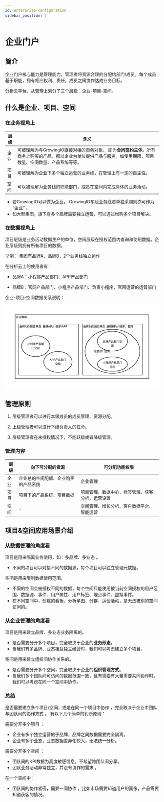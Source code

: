 ```yaml
---
id: enterprise-configuration
sidebar_position: 2
---
```


# 企业门户

## 简介[](#jian-jie)

企业门户核心能力是管理能力，管理者将资源合理的分配给部门/成员，每个成员基于职能，拥有相应权利、责任，成员之间协作达成业务目标。

分析云平台，从管理上划分了三个层级：企业-项目-空间。

## 什么是企业、项目、空间

### 在业务视角上

| 层级 | 含义 |
| ---- | -----  |
企业 | 可被理解为与GrowingIO直接对接的商务对象， 即为**合同签约主体**。所有商务上购买的产品，都以企业为单位提供产品与服务。如使用期限、项目数量、空间数量、产品系统等等。|
项目 | 可被理解为企业下多个独立运营的业务线，在管理上有一定的自主性。
空间 | 可以被理解为业务线的职能部门，成员在空间内完成具体的业务活动。

* 若GrowingIO可以做为企业， GrowingIO车险业务线若单独采购则亦可作为 “企业” 。
* 如大型集团，旗下有多个品牌需要独立运营，可以通过增购多个项目解决。

### 在数据视角上

项目层级是业务活动数据生产的单位，空间层级在授权范围内查询和使用数据。企业层级则拥有所有项目的数据。

举例：
集团有品牌A、品牌B，2个业务线独立运作

在分析云上的使用者有：

* 品牌A：小程序产品部门、APP产品部门

* 品牌B：官网产品部门、小程序产品部门、负责小程序、官网运营的运营部门

企业-项目-空间数据关系说明：

![图 4](/img/3cengjishujuguanxi_README.png)  

## 管理原则

1. 层级管理者可以进行本级成员的成员管理、资源分配。

2. 上级管理者可以进行下级负责人的任命。

3. 层级管理者在未授权情况下，不能跃级或者降级管理。

### 管理内容

| 层级 | 向下可分配的资源 | 可分配功能权限 |
| ---- | -----  |  ---- |
| 企业 | 企业总的空间配额、企业购买的产品系统 | 企业管理 |
| 项目 | 项目下的产品系统、项目数据 | 项目管理、数据中心、标签管理、获客分析、运营设置
| 空间 | - | 空间管理、增长分析、客户数据平台、智能运营 |

## 项目&空间应用场景介绍

### 从数据管理的角度看

项目是用来隔离业务使用，如：多品牌、多业态 。

* 不同的项目可以对接不同的数据源，每个项目可以独立管理元数据。

空间是用来限制数据使用范围。

* 不同的空间会被授权不同的数据，每个空间只能使用被当前空间授权的用户范围、数据源、事件、用户属性、用户标签、埋点事件、虚拟事件。
* 在不同空间中，创建的看板、分析单图、分群、运营活动，是无法被别的空间访问的。

### 从企业管理的角度看

项目是用来建立品牌、多业态业务隔离的。

* 是否需要分开多个项目，完全取决于企业的**业务形态**。
* ‌当我们有多品牌、业态相互独立经营时，我们可以考虑建立多个项目。

空间是用来建立组织间协作关系的。

* 是否需要分开多个空间，完全取决于企业的**组织管理方式**。
* 当我们多个团队间可访问的数据范围一致，且有需要有大量需要共同协作时，我们可以考虑在同一个空间中协作。

### 总结

是否需要建立多个项目/空间，或是在同一个项目中协作 ，完全取决于企业中团队与团队间的协作方式 。 有以下几个简单的判断原则：  
  
需要分开多个项目 ：

* 企业有多个独立运营的子品牌，品牌之间数据需要完全隔离。
* 企业有多个业态，业态数据差异化较大，无法统一分析。
  
需要分开多个空间 ：

* 团队间的KPI数据为高度敏感信息，不希望跨团队间分享。
* 团队业务活动非常独立，并没有协作的需求 。

在一个空间中：

* 团队间的协作紧密，需要一同协作 ，比如市场需要知道用户的画像，产品需要知道获客的情况。

